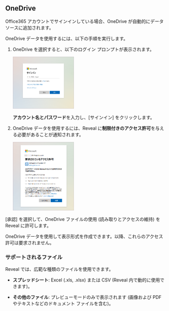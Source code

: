## OneDrive

Office365 アカウントでサインインしている場合、OneDrive が自動的にデータ ソースに追加されます。

OneDrive データを使用するには、以下の手順を実行します。

1.  OneDrive を選択すると、以下のログイン プロンプトが表示されます。

    <img src="images/OneDriveLogin_All.png" alt="One Drive Login" width="40%"/>

    **アカウント名とパスワード**を入力し、[サインイン] をクリックします。

2.  OneDrive データを使用するには、Reveal に**制限付きのアクセス許可**を与える必要があることが通知されます。

    <img src="images/limited-permissions-onedrive_all.png" alt="Limited permissions request Microsoft dialog" width="40%"/>

[承認] を選択して、OneDrive ファイルの使用 (読み取りとアクセスの維持) を Reveal に許可します。

OneDrive データを使用して表示形式を作成できます。以降、これらのアクセス許可は要求されません。

### サポートされるファイル

Reveal では、広範な種類のファイルを使用できます。

  - **スプレッドシート**: Excel (.xls, .xlsx) または CSV (Reveal 内で動的に使用できます)。

  - **その他のファイル**: プレビューモードのみで表示されます (画像および PDF やテキストなどのドキュメント ファイルを含む)。

